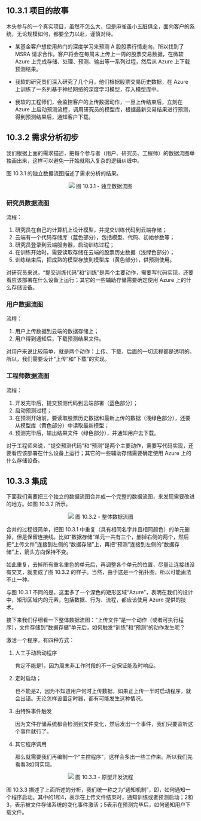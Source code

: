 
## 10.3.1 项目的故事

木头参与的一个真实项目，虽然不怎么大，但是麻雀虽小五脏俱全，面向客户的系统，无论规模如何，都要全力以赴，谨慎对待。

- 某基金客户想使用热门的深度学习来预测 A 股股票行情走向，所以找到了 MSRA 请求合作。客户将会在每周末上传上一周的股票交易数据，在微软 Azure 上完成存储、处理、预测、输出等一系列过程，然后从 Azure 上下载预测结果。

- 我软的研究员们深入研究了几个月，他们根据股票交易历史数据，在 Azure 上训练了一系列基于神经网络的深度学习模型，存入模型库中。

- 我软的工程师们，会监控客户的上传数据动作，一旦上传结束后，立刻在 Azure 上启动预测流程，调用研究员的模型库，根据最新交易结果进行预测，得到预测结果后，通知客户下载。

## 10.3.2 需求分析初步

我们根据上面的需求描述，把每个参与者（用户、研究员、工程师）的数据流图单独画出来，这样可以避免一开始就陷入复杂的逻辑纠缠中。

图 10.3.1 的独立数据流图描述了需求分析的结果。

<div align="center">
<img src="Images/Slide12.JPG"/>
图 10.3.1 - 独立数据流图
</div>

### 研究员数据流图

流程：

1. 研究员在自己的计算机上设计模型，并提交训练代码到云端存储；
2. 云端有一个代码存储库（蓝色部分），包括模型、代码、初始参数等；
3. 研究员登录到云端服务器，启动训练过程；
4. 在训练开始时，需要读取存储在云端的股票历史数据（浅绿色部分）；
5. 训练结束后，把成熟的模型存放到模型库（黄色部分），供预测使用。

对研究员来说，“提交训练代码”和“训练”是两个主要动作，需要写代码实现，还要看应该部署在什么设备上运行；其它的一些辅助存储需要确定使用 Azure 上的什么存储设备。

### 用户数据流图

流程：

1. 用户上传数据到云端的数据存储上；
2. 用户得到通知后，下载预测结果文件。

对用户来说比较简单，就是两个动作：上传、下载，后面的一切流程都是透明的。所以，我们需要设计“上传”和“下载”的实现。

### 工程师数据流图

流程：

1. 开发完毕后，提交预测代码到云端部署（蓝色部分）；
2. 启动预测过程；
3. 在预测开始前，要读取股票历史数据和最新上传的数据（浅绿色部分），还要从模型库（黄色部分）中读取最新模型；
4. 预测完毕后，输出结果文件（绿色部分），并通知用户去下载。

对于工程师来说，“提交预测代码”和“预测”是两个主要动作，需要写代码实现，还要看应该部署在什么设备上运行；其它的一些辅助存储需要确定使用 Azure 上的什么存储设备。

## 10.3.3 集成

下面我们需要把三个独立的数据流图合并成一个完整的数据流图，来发现需要改进的地方。如图 10.3.2 所示。

<div align="center">
<img src="Images/Slide13.JPG"/>
图 10.3.2 - 整体数据流图
</div>

合并的过程很简单，把图 10.3.1 中重复（具有相同名字并且相同颜色）的单元删掉，但是保留连接线。比如“数据存储”单元一共有三个，删掉右侧的两个，然后把“上传文件”连接到左侧的“数据存储”上，再把“预测”连接到左侧的“数据存储”上，箭头方向保持不变。

如此重复，去掉所有重名重色的单元后，再调整各个单元的位置，尽量让连接线没有交叉，就变成了图 10.3.2 的样子。当然，由于这是一个拓扑图，所以可能画法不止一种。

与图 10.3.1 不同的是，这里多了一个深色的矩形区域“Azure”，表明在我们的设计中，矩形区域内的元素，包括数据、行为、流程，都应该使用 Azure 提供的技术。

接下来我们仔细看一下整体数据流图：“上传文件”是一个动作（或者可执行程序），文件存储到“数据存储”单元后，如何触发“训练”和“预测”的动作发生呢？

激活一个程序，有四种方式：

1. 人工手动启动程序
  
   肯定不能是1，因为周末非工作时段的不一定保证能及时响应。 

2. 定时启动；

   也不能是2，因为不知道用户何时上传数据，如果正上传一半时启动程序，就会出错。无论怎样设置定时器，都有可能发生这种情况。

3. 由特殊事件触发
   
   因为文件存储系统都会检测到文件变化，然后发出一个事件，我们只要监听这个事件就行了。

4. 其它程序调用

   那么就需要我们再编制一个“主控程序”，这样会多出一些工作来。所以我们先看看3如何实现。

<div align="center">
<img src="Images/Slide14.JPG"/>
图 10.3.3 - 原型开发流程
</div>

图 10.3.3 描述了上面所述的分析，我们统一称之为“通知机制”，即，如何通知一个程序启动。其中的1和4，表示在上传文件结束时，通知训练或者预测启动；2和3，表示被文件存储系统的变化事件激活；5表示在预测完毕后，如何通知用户下载文件。
